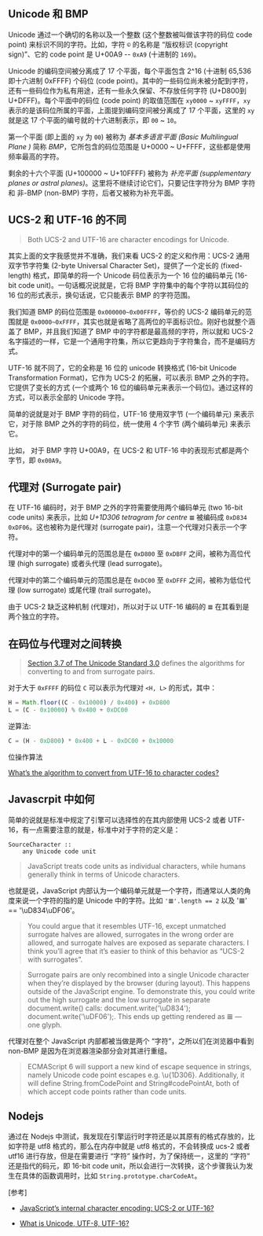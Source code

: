 ## Unicode 和 BMP

Unicode 通过一个确切的名称以及一个整数 (这个整数被叫做该字符的码位 code point) 来标识不同的字符。比如，字符 `©` 的名称是 “版权标识 (copyright sign)”、它的 code point 是 U+00A9 -- `0xA9` (十进制的 `169`)。

Unicode 的编码空间被分离成了 17 个平面，每个平面包含 2^16 (十进制 65,536 即十六进制 0xFFFF) 个码位 (code point)。其中的一些码位尚未被分配到字符，还有一些码位作为私有用途，还有一些永久保留、不存放任何字符 (U+D800到U+DFFF)。每个平面中的码位 (code point) 的取值范围在 `xy0000` ~ `xyFFFF`，`xy` 表示的是该码位所属的平面，上面提到编码空间被分离成了 17 个平面，这里的 `xy` 就是这 17 个平面的编号就的十六进制表示，即 `00` ~ `10`。

第一个平面 (即上面的 `xy` 为 `00`) 被称为 *基本多语言平面 (Basic Multilingual Plane )* 简称 *BMP*，它所包含的码位范围是 U+0000 ~ U+FFFF，这些都是使用频率最高的字符。

剩余的十六个平面 (U+100000 ~ U+10FFFF) 被称为 *补充平面 (supplementary planes or astral planes)*。这里将不继续讨论它们，只要记住字符分为 BMP 字符和 非-BMP (non-BMP) 字符，后者又被称为补充平面。

## UCS-2 和 UTF-16 的不同

> Both UCS-2 and UTF-16 are character encodings for Unicode.

其实上面的文字我感觉并不准确，我们来看 UCS-2 的定义和作用：UCS-2 通用双字节字符集 (2-byte Universal Character Set)，提供了一个定长的 (fixed-length) 格式，即简单的将一个 Unicode 码位表示为一个 16 位的编码单元 (16-bit code unit)。一句话概况说就是，它将 BMP 字符集中的每个字符以其码位的 16 位的形式表示，换句话说，它只能表示 BMP 的字符范围。

我们知道 BMP 的码位范围是 `0x000000~0x00FFFF`，等价的 UCS-2 编码单元的范围就是 `0x0000~0xFFFF`，其实也就是省略了高两位的平面标识位。刚好也就整个涵盖了 BMP，并且我们知道了 BMP 中的字符都是最高频的字符，所以就和 UCS-2 名字描述的一样，它是一个通用字符集，所以它更趋向于字符集合，而不是编码方式。 

UTF-16 就不同了，它的全称是 16 位的 unicode 转换格式 (16-bit Unicode Transformation Format)，它作为 UCS-2 的拓展，可以表示 BMP 之外的字符。它提供了变长的方式 (一个或两个 16 位的编码单元来表示一个码位)。通过这样的方式，可以表示全部的 Unicode 字符。

简单的说就是对于 BMP 字符的码位，UTF-16 使用双字节 (一个编码单元) 来表示它，对于除 BMP 之外的字符的码位，统一使用 4 个字节 (两个编码单元) 来表示它。

比如， 对于 BMP 字符 U+00A9，在 UCS-2 和 UTF-16 中的表现形式都是两个字节，即 `0x00A9`。

## 代理对 (Surrogate pair)

在 UTF-16 编码时，对于 BMP 之外的字符需要使用两个编码单元 (two 16-bit code units) 来表示，比如 *U+1D306 tetragram for centre* `𝌆` 被编码成 `0xD834 0xDF06`。这也被称为是代理对 (surrogate pair)，注意一个代理对只表示一个字符。

代理对中的第一个编码单元的范围总是在 `0xD800` 至 `0xDBFF` 之间，被称为高位代理 (high surrogate) 或者头代理 (lead surrogate)。

代理对中的第二个编码单元的范围总是在 `0xDC00` 至 `0xDFFF` 之间，被称为低位代理 (low surrogate) 或尾代理 (trail surrogate)。

由于 UCS-2 缺乏这种机制 (代理对)，所以对于以 UTF-16 编码的 `𝌆` 在其看到是两个独立的字符。

## 在码位与代理对之间转换

> [Section 3.7 of The Unicode Standard 3.0](http://unicode.org/versions/Unicode3.0.0/ch03.pdf) defines the algorithms for converting to and from surrogate pairs.

对于大于 `0xFFFF` 的码位 `C` 可以表示为代理对 `<H, L>` 的形式，其中：

```js
H = Math.floor((C - 0x10000) / 0x400) + 0xD800
L = (C - 0x10000) % 0x400 + 0xDC00
```

逆算法:

```js
C = (H - 0xD800) * 0x400 + L - 0xDC00 + 0x10000
```

位操作算法

[What’s the algorithm to convert from UTF-16 to character codes?](http://unicode.org/faq/utf_bom.html#utf16-3)

## Javascrpit 中如何

简单的说就是标准中规定了引擎可以选择性的在其内部使用 UCS-2 或者 UTF-16，有一点需要注意的就是，标准中对于字符的定义是：

```
SourceCharacter ::
    any Unicode code unit
```

> JavaScript treats code units as individual characters, while humans generally think in terms of Unicode characters. 

也就是说，JavaScript 内部认为一个编码单元就是一个字符，而通常以人类的角度来说一个字符的指的是 Unicode 中的字符。比如 `'𝌆'.length == 2` 以及 '𝌆' == '\uD834\uDF06'。

> You could argue that it resembles UTF-16, except unmatched surrogate halves are allowed, surrogates in the wrong order are allowed, and surrogate halves are exposed as separate characters. I think you’ll agree that it’s easier to think of this behavior as “UCS-2 with surrogates”.

> Surrogate pairs are only recombined into a single Unicode character when they’re displayed by the browser (during layout). This happens outside of the JavaScript engine. To demonstrate this, you could write out the high surrogate and the low surrogate in separate document.write() calls: document.write('\uD834'); document.write('\uDF06');. This ends up getting rendered as 𝌆 — one glyph.

代理对在整个 JavaScript 内部都被当做是两个 “字符”，之所以们在浏览器中看到 non-BMP 是因为在浏览器渲染部分会对其进行重组。

> ECMAScript 6 will support a new kind of escape sequence in strings, namely Unicode code point escapes e.g. \u{1D306}. Additionally, it will define String.fromCodePoint and String#codePointAt, both of which accept code points rather than code units.

## Nodejs

通过在 Nodejs 中测试，我发现在引擎运行时字符还是以其原有的格式存放的，比如字符是 utf8 格式的，那么在内存中就是 utf8 格式的，不会转换成 ucs-2 或者 utf16 进行存放，但是在需要进行 “字符” 操作时，为了保持统一，这里的 “字符” 还是指代的码元，即 16-bit code unit，所以会进行一次转换，这个步骤我认为发生在具体的函数调用时，比如 `String.prototype.charCodeAt`。

[参考]

* [JavaScript’s internal character encoding: UCS-2 or UTF-16?](https://mathiasbynens.be/notes/javascript-encoding#surrogate-formulae)

* [What is Unicode, UTF-8, UTF-16?](https://stackoverflow.com/questions/2241348/what-is-unicode-utf-8-utf-16)